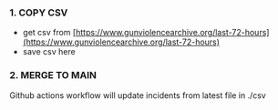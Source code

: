 ### 1. COPY CSV

- get csv from [https://www.gunviolencearchive.org/last-72-hours](https://www.gunviolencearchive.org/last-72-hours)
- save csv here

### 2. MERGE TO MAIN

Github actions workflow will update incidents from latest file in ./csv
